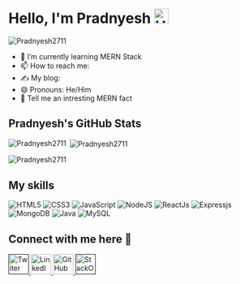 # Hello, I'm Pradnyesh <img src="https://github.com/TheDudeThatCode/TheDudeThatCode/blob/master/Assets/Developer.gif" alt="Hello" width="29px" height="29px">

<p align="left"> <img src="https://komarev.com/ghpvc/?username=Pradnyesh2711&label=Profile%20views&color=0e75b6&style=flat" alt="Pradnyesh2711" /> </p>

- 🌱 I’m currently learning MERN Stack
- 📫 How to reach me: 
- ✍️ My blog: 
- 😄 Pronouns: He/Him
- 👊 Tell me an intresting MERN fact


## Pradnyesh's GitHub Stats



<p><img align="left" src="https://github-readme-stats.vercel.app/api/top-langs?username=Pradnyesh2711&show_icons=true&locale=en&layout=compact" alt="Pradnyesh2711" /></p>


<p>&nbsp;<img align="center" src="https://github-readme-stats.vercel.app/api?username=Pradnyesh2711&show_icons=true&locale=en" alt="Pradnyesh2711" /></p>

<p><img align="center" src="https://github-readme-streak-stats.herokuapp.com/?user=Pradnyesh2711&" alt="Pradnyesh2711" /></p>





## My skills

![HTML5](https://img.shields.io/badge/HTML5-E34F26?style=for-the-badge&logo=html5&logoColor=white)
![CSS3](https://img.shields.io/badge/CSS3-1572B6?style=for-the-badge&logo=css3&logoColor=white)
![JavaScript](https://img.shields.io/badge/JavaScript-F7DF1E?style=for-the-badge&logo=javascript&logoColor=black)
![NodeJS](https://img.shields.io/badge/Node.js-43853D?style=for-the-badge&logo=node.js&logoColor=white)
![ReactJs](https://img.shields.io/badge/React-20232A?style=for-the-badge&logo=react&logoColor=61DAFB)
![Expressjs](https://img.shields.io/badge/Express.js-404D59?style=for-the-badge)
![MongoDB](https://img.shields.io/badge/MongoDB-4EA94B?style=for-the-badge&logo=mongodb&logoColor=white)
![Java](https://img.shields.io/badge/Java-007396?style=for-the-badge&logo=java&logoColor=white)
![MySQL](https://img.shields.io/badge/MySQL-4479A1?style=for-the-badge&logo=MySQL&logoColor=white)


## Connect with me here 🤝

<a href="" alt="@OmkarCodes">
  <img            src="https://camo.githubusercontent.com/35b0b8bfbd8840f35607fb56ad0a139047fd5d6e09ceb060c5c6f0a5abd1044c/68747470733a2f2f6564656e742e6769746875622e696f2f537570657254696e7949636f6e732f696d616765732f7376672f747769747465722e737667" width="40px" alt="Twiter">
 </a>

<a href="https://www.linkedin.com/in/pradnyeshjain/" alt="Omkar Bhoir">
  <img    src="https://camo.githubusercontent.com/c8a9c5b414cd812ad6a97a46c29af67239ddaeae08c41724ff7d945fb4c047e5/68747470733a2f2f6564656e742e6769746875622e696f2f537570657254696e7949636f6e732f696d616765732f7376672f6c696e6b6564696e2e737667" width="40px" alt="LinkedIn">
</a>

<a href="https://github.com/Pradnyesh2711" alt="omkar787">
  <img src="https://camo.githubusercontent.com/b079fe922f00c4b86f1b724fbc2e8141c468794ce8adbc9b7456e5e1ad09c622/68747470733a2f2f6564656e742e6769746875622e696f2f537570657254696e7949636f6e732f696d616765732f7376672f6769746875622e737667" width="40px" alt="GitHub">
  </a>
  
<a href="" alt="omkar">
  <img src="https://camo.githubusercontent.com/ad1dcdc76b0be1423e54a791d31311e91e8e89bb8492be214cfc3390e24c323d/68747470733a2f2f6564656e742e6769746875622e696f2f537570657254696e7949636f6e732f696d616765732f7376672f737461636b6f766572666c6f772e737667" width="40px" alt="StackOverFlow">
  
<br clear="right"/>
